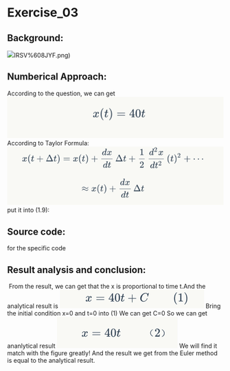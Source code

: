 # Exercise_03
## Background:
![](https://github.com/maxiaobao233/compuational_physics_N2015301020106/blob/master/%25P2SKTP3LU1E_)IRSV%608JYF.png)
## Numberical Approach:
According to the question, we can get 
![](https://github.com/maxiaobao233/compuational_physics_N2015301020106/blob/master/1.jpg)
According to Taylor Formula:
![](https://github.com/maxiaobao233/compuational_physics_N2015301020106/blob/master/2.jpg)
put  it into (1.9):
## Source code:
for the specific code
![]()
## Result analysis and conclusion:
![]()
From the result, we can get that the x is proportional to time t.And the analytical result is
![](https://github.com/maxiaobao233/compuational_physics_N2015301020106/blob/master/3.png)
Bring the initial condition x=0  and t=0 into (1) 
 We can get  C=0
 So we can get ananlytical result
 ![](https://github.com/maxiaobao233/compuational_physics_N2015301020106/blob/master/4.png)
 We will find it match with the figure greatly! And the result we get from the Euler method is equal to the analytical result.
